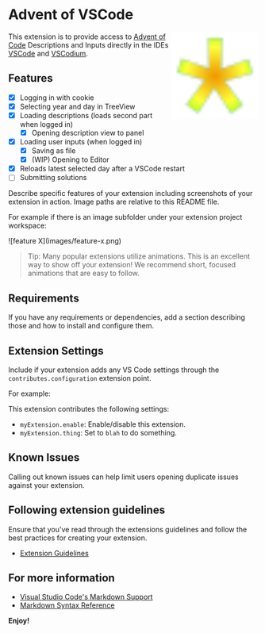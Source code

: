 # Advent of VSCode

<img src="res/icon.svg" alt="Project Icon: A star with color gradient from the orange center over yellow to the yellow-lime tips" align=right width=175 height=175 />

This extension is to provide access to [Advent of Code](https://adventofcode.com) Descriptions and Inputs directly in the IDEs [VSCode](https://code.visualstudio.com) and [VSCodium](https://vscodium.com).

## Features

- [x] Logging in with cookie
- [x] Selecting year and day in TreeView
- [x] Loading descriptions (loads second part when logged in)
  - [x] Opening description view to panel
- [x] Loading user inputs (when logged in)
  - [x] Saving as file
  - [x] (WIP) Opening to Editor
- [x] Reloads latest selected day after a VSCode restart
- [ ] Submitting solutions

Describe specific features of your extension including screenshots of your extension in action. Image paths are relative to this README file.

For example if there is an image subfolder under your extension project workspace:

\!\[feature X\]\(images/feature-x.png\)

> Tip: Many popular extensions utilize animations. This is an excellent way to show off your extension! We recommend short, focused animations that are easy to follow.

## Requirements

If you have any requirements or dependencies, add a section describing those and how to install and configure them.

## Extension Settings

Include if your extension adds any VS Code settings through the `contributes.configuration` extension point.

For example:

This extension contributes the following settings:

- `myExtension.enable`: Enable/disable this extension.
- `myExtension.thing`: Set to `blah` to do something.

## Known Issues

Calling out known issues can help limit users opening duplicate issues against your extension.

## Following extension guidelines

Ensure that you've read through the extensions guidelines and follow the best practices for creating your extension.

- [Extension Guidelines](https://code.visualstudio.com/api/references/extension-guidelines)

## For more information

- [Visual Studio Code's Markdown Support](http://code.visualstudio.com/docs/languages/markdown)
- [Markdown Syntax Reference](https://help.github.com/articles/markdown-basics/)

**Enjoy!**
